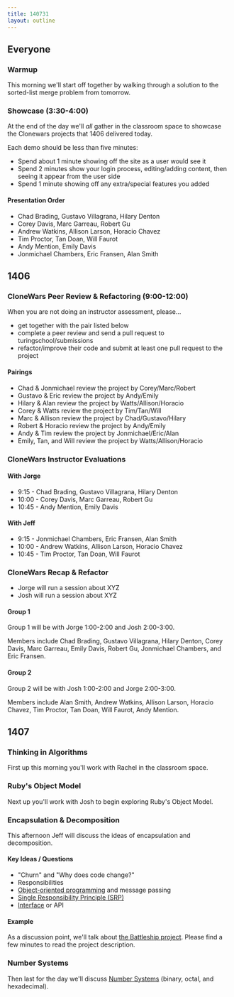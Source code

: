 ```yaml
---
title: 140731
layout: outline
---
```


## Everyone

### Warmup

This morning we'll start off together by walking through a solution to the
sorted-list merge problem from tomorrow.

### Showcase (3:30-4:00)

At the end of the day we'll *all* gather in the classroom space to showcase the
Clonewars projects that 1406 delivered today.

Each demo should be less than five minutes:

* Spend about 1 minute showing off the site as a user would see it
* Spend 2 minutes show your login process, editing/adding content, then
seeing it appear from the user side
* Spend 1 minute showing off any extra/special features you added

#### Presentation Order

* Chad Brading, Gustavo Villagrana, Hilary Denton
* Corey Davis, Marc Garreau, Robert Gu
* Andrew Watkins, Allison Larson, Horacio Chavez
* Tim Proctor, Tan Doan, Will Faurot
* Andy Mention, Emily Davis
* Jonmichael Chambers, Eric Fransen, Alan Smith

## 1406

### CloneWars Peer Review & Refactoring (9:00-12:00)

When you are not doing an instructor assessment, please...

* get together with the pair listed below
* complete a peer review and send a pull request to turingschool/submissions
* refactor/improve their code and submit at least one pull request to the project

#### Pairings

* Chad & Jonmichael review the project by Corey/Marc/Robert
* Gustavo & Eric review the project by Andy/Emily
* Hilary & Alan review the project by Watts/Allison/Horacio
* Corey & Watts review the project by Tim/Tan/Will
* Marc & Allison review the project by Chad/Gustavo/Hilary
* Robert & Horacio review the project by Andy/Emily
* Andy & Tim review the project by Jonmichael/Eric/Alan
* Emily, Tan, and Will review the project by Watts/Allison/Horacio

### CloneWars Instructor Evaluations

#### With Jorge

* 9:15 - Chad Brading, Gustavo Villagrana, Hilary Denton
* 10:00 - Corey Davis, Marc Garreau, Robert Gu
* 10:45 - Andy Mention, Emily Davis

#### With Jeff

* 9:15 - Jonmichael Chambers, Eric Fransen, Alan Smith
* 10:00 - Andrew Watkins, Allison Larson, Horacio Chavez
* 10:45 - Tim Proctor, Tan Doan, Will Faurot

### CloneWars Recap & Refactor

* Jorge will run a session about XYZ
* Josh will run a session about XYZ

#### Group 1

Group 1 will be with Jorge 1:00-2:00 and Josh 2:00-3:00.

Members include Chad Brading, Gustavo Villagrana, Hilary Denton, Corey Davis, Marc Garreau, Emily Davis, Robert Gu, Jonmichael Chambers, and Eric Fransen.

#### Group 2

Group 2 will be with Josh 1:00-2:00 and Jorge 2:00-3:00.

Members include Alan Smith, Andrew Watkins, Allison Larson, Horacio Chavez, Tim Proctor, Tan Doan, Will Faurot, Andy Mention.

## 1407

### Thinking in Algorithms

First up this morning you'll work with Rachel in the classroom space.

### Ruby's Object Model

Next up you'll work with Josh to begin exploring Ruby's Object Model.

### Encapsulation & Decomposition

This afternoon Jeff will discuss the ideas of encapsulation and decomposition.

#### Key Ideas / Questions

* "Churn" and "Why does code change?"
* Responsibilities
* [Object-oriented programming](http://en.wikipedia.org/wiki/Object_oriented) and message passing
* [Single Responsibility Principle (SRP)](http://en.wikipedia.org/wiki/Single_responsibility_principle)
* [Interface](http://en.wikipedia.org/wiki/Interface_(computing)) or API

#### Example

As a discussion point, we'll talk about [the Battleship project](http://tutorials.jumpstartlab.com/projects/battleship.html).
Please find a few minutes to read the project description.

### Number Systems

Then last for the day we'll discuss [Number Systems](http://tutorials.jumpstartlab.com/academy/workshops/number_systems.html)
(binary, octal, and hexadecimal).
